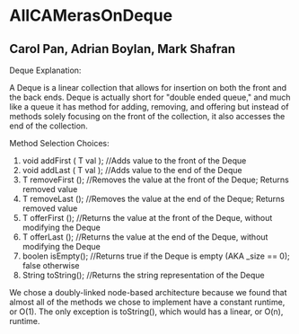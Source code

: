 # AllCAMerasOnDeque

## Carol Pan, Adrian Boylan, Mark Shafran

Deque Explanation:

A Deque is a linear collection that allows for insertion on both the front and the back ends. Deque is actually short for "double ended queue," and much like a queue it has method for adding, removing, and offering but instead of methods solely focusing on the front of the collection, it also accesses the end of the collection.

Method Selection Choices:

1. void addFirst ( T val ); //Adds value to the front of the Deque
2. void addLast ( T val ); //Adds value to the end of the Deque
3. T removeFirst (); //Removes the value at the front of the Deque; Returns removed value
4. T removeLast (); //Removes the value at the end of the Deque; Returns removed value
5. T offerFirst (); //Returns the value at the front of the Deque, without modifying the Deque
6. T offerLast (); //Returns the value at the end of the Deque, without modifying the Deque
7. boolen isEmpty(); //Returns true if the Deque is empty  (AKA \_size == 0); false otherwise
8. String toString(); //Returns the string representation of the Deque

We chose a doubly-linked node-based architecture because we found that almost all of the methods we chose to implement have a  constant runtime, or O(1). The only exception is toString(), which would has a linear, or O(n), runtime.
